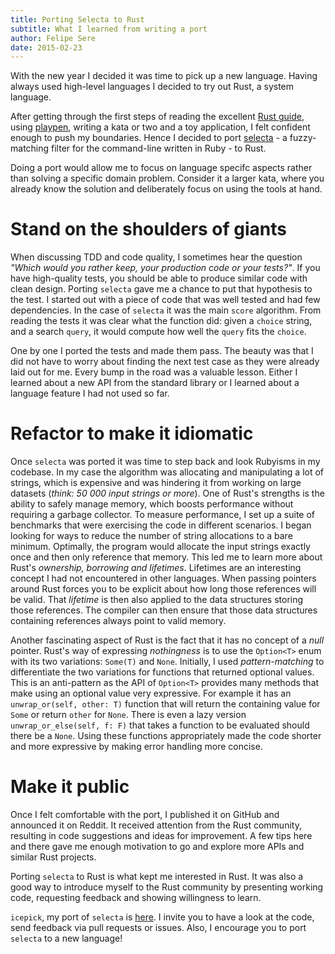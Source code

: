 ```yaml
---
title: Porting Selecta to Rust
subtitle: What I learned from writing a port
author: Felipe Sere
date: 2015-02-23
---
```


With the new year I decided it was time to pick up a new language. Having always used high-level languages I decided to try out Rust, a system language.

<!-- more -->

After getting through the first steps of reading the excellent [Rust guide](http://doc.rust-lang.org/1.0.0-alpha/book/), using [playpen](https://play.rust-lang.org/), writing a kata or two and a toy application, I felt confident enough to push my boundaries. Hence I decided to port [selecta](https://github.com/garybernhardt/selecta) - a fuzzy-matching filter for the command-line written in Ruby - to Rust.

Doing a port would allow me to focus on language specifc aspects rather than solving a specific domain problem. Consider it a larger kata, where you already know the solution and deliberately focus on using the tools at hand.

# Stand on the shoulders of giants

When discussing TDD and code quality, I sometimes hear the question _"Which would you rather keep, your production code or your tests?"_. If you have high-quality tests, you should be able to produce similar code with clean design. Porting `selecta` gave me a chance to put that hypothesis to the test. I started out with a piece of code that was well tested and had few dependencies. In the case of `selecta` it was the main `score` algorithm. From reading the tests it was clear what the function did: given a `choice` string, and a search `query`, it would compute how well the `query` fits the `choice`.

One by one I ported the tests and made them pass. The beauty was that I did not have to worry about finding the next test case as they were already laid out for me. Every bump in the road was a valuable lesson. Either I learned about a new API from the standard library or I learned about a language feature I had not used so far.

# Refactor to make it idiomatic

Once `selecta` was ported it was time to step back and look Rubyisms in my codebase. In my case the algorithm was allocating and manipulating a lot of strings, which is expensive and was hindering it from working on large datasets (_think: 50 000 input strings or more_). One of Rust's strengths is the ability to safely manage memory, which boosts performance without requiring a garbage collector. To measure performance, I set up a suite of benchmarks that were exercising the code in different scenarios. I began looking for ways to reduce the number of string allocations to a bare minimum. Optimally, the program would allocate the input strings exactly once and then only reference that memory. This led me to learn more about Rust's _ownership, borrowing and lifetimes_. Lifetimes are an interesting concept I had not encountered in other languages. When passing pointers around Rust forces you to be explicit about how long those references will be valid. That _lifetime_ is then also applied to the data structures storing those references. The compiler can then ensure that those data structures containing references always point to valid memory.

Another fascinating aspect of Rust is the fact that it has no concept of a _null_ pointer.  Rust's way of expressing _nothingness_ is to use the `Option<T>` enum with its two variations: `Some(T)` and `None`.
Initially, I used _pattern-matching_ to differentiate the two variations for functions that returned optional values.  This is an anti-pattern as the API of `Option<T>` provides many methods that make using an optional value very expressive. For example it has an `unwrap_or(self, other: T)` function that will return the containing value for `Some` or return `other` for `None`. There is even a lazy version `unwrap_or_else(self, f: F)` that takes a function to be evaluated should there be a `None`.  Using these functions appropriately made the code shorter and more expressive by making error handling more concise.

# Make it public

Once I felt comfortable with the port, I published it on GitHub and announced it on Reddit. It received attention from the Rust community, resulting in code suggestions and ideas for improvement. A few tips here and there gave me enough motivation to go and explore more APIs and similar Rust projects.

Porting `selecta` to Rust is what kept me interested in Rust. It was also a good way to introduce myself to the Rust community by presenting working code, requesting feedback and showing willingness to learn.

`icepick`, my port of `selecta` is [here](http://github.com/felipesere/icepick). I invite you to have a look at the code, send feedback via pull requests or issues. Also, I encourage you to port `selecta` to a new language!
